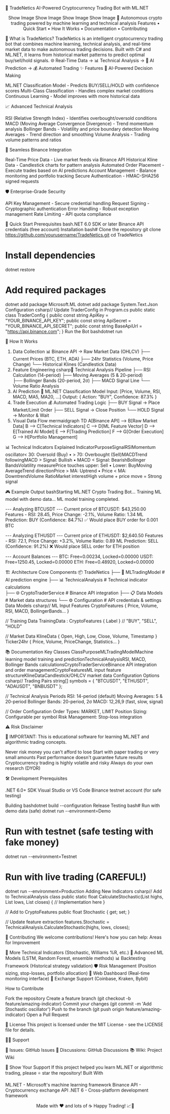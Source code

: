 🤖 TradeNetics
AI-Powered Cryptocurrency Trading Bot with ML.NET
<div align="center">
Show Image
Show Image
Show Image
Show Image
🚀 Autonomous crypto trading powered by machine learning and technical analysis
Features • Quick Start • How It Works • Documentation • Contributing
</div>

🎯 What is TradeNetics?
TradeNetics is an intelligent cryptocurrency trading bot that combines machine learning, technical analysis, and real-time market data to make autonomous trading decisions. Built with C# and ML.NET, it learns from historical market patterns to predict optimal buy/sell/hold signals.
🌐 Real-Time Data → 📊 Technical Analysis → 🤖 AI Prediction → 💰 Automated Trading
✨ Features
🧠 AI-Powered Decision Making

ML.NET Classification Model - Predicts BUY/SELL/HOLD with confidence scores
Multi-Class Classification - Handles complex market conditions
Continuous Learning - Model improves with more historical data

📈 Advanced Technical Analysis

RSI (Relative Strength Index) - Identifies overbought/oversold conditions
MACD (Moving Average Convergence Divergence) - Trend momentum analysis
Bollinger Bands - Volatility and price boundary detection
Moving Averages - Trend direction and smoothing
Volume Analysis - Trading volume patterns and ratios

🔗 Seamless Binance Integration

Real-Time Price Data - Live market feeds via Binance API
Historical Kline Data - Candlestick charts for pattern analysis
Automated Order Placement - Execute trades based on AI predictions
Account Management - Balance monitoring and portfolio tracking
Secure Authentication - HMAC-SHA256 signed requests

🛡️ Enterprise-Grade Security

API Key Management - Secure credential handling
Request Signing - Cryptographic authentication
Error Handling - Robust exception management
Rate Limiting - API quota compliance


🚀 Quick Start
Prerequisites
bash.NET 6.0 SDK or later
Binance API credentials (free account)
Installation
bash# Clone the repository
git clone https://github.com/yourusername/TradeNetics.git
cd TradeNetics

# Install dependencies
dotnet restore

# Add required packages
dotnet add package Microsoft.ML
dotnet add package System.Text.Json
Configuration
csharp// Update TraderConfig in Program.cs
public static class TraderConfig
{
    public const string ApiKey = "YOUR_BINANCE_API_KEY";
    public const string ApiSecret = "YOUR_BINANCE_API_SECRET";
    public const string BaseApiUrl = "https://api.binance.com";
}
Run the Bot
bashdotnet run

🧩 How It Works
1. Data Collection
📊 Binance API → Raw Market Data (OHLCV)
├── Current Prices (BTC, ETH, ADA)
├── 24hr Statistics (Volume, Price Change)
└── Historical Klines (Candlestick Data)
2. Feature Engineering
csharp🔬 Technical Analysis Pipeline
├── RSI Calculation (14-period)
├── Moving Averages (5 & 20-period)  
├── Bollinger Bands (20-period, 2σ)
├── MACD Signal Line
└── Volume Ratio Analysis
3. AI Prediction
🤖 ML.NET Classification Model
Input:  [Price, Volume, RSI, MACD, MA5, MA20, ...]
Output: { Action: "BUY", Confidence: 87.3% }
4. Trade Execution
💰 Automated Trading Logic
├── BUY Signal  → Place Market/Limit Order
├── SELL Signal → Close Position
└── HOLD Signal → Monitor & Wait
5. Visual Data Flow
mermaidgraph TD
    A[Binance API] --> B[Raw Market Data]
    B --> C[Technical Indicators]
    C --> D[ML Feature Vector]
    D --> E[Trained AI Model]
    E --> F[Trading Prediction]
    F --> G[Order Execution]
    G --> H[Portfolio Management]

📊 Technical Indicators Explained
IndicatorPurposeSignalRSIMomentum oscillator< 30: Oversold (Buy) • > 70: Overbought (Sell)MACDTrend followingMACD > Signal: Bullish • MACD < Signal: BearishBollinger BandsVolatility measurePrice touches upper: Sell • Lower: BuyMoving AverageTrend directionPrice > MA: Uptrend • Price < MA: DowntrendVolume RatioMarket interestHigh volume + price move = Strong signal

🎮 Example Output
bashStarting ML.NET Crypto Trading Bot...
Training ML model with demo data...
ML model training completed.

--- Analyzing BTCUSDT ---
Current price of BTCUSDT: $43,250.00
Features - RSI: 28.45, Price Change: -2.1%, Volume Ratio: 1.34
ML Prediction: BUY (Confidence: 84.7%)
✅ Would place BUY order for 0.001 BTC

--- Analyzing ETHUSDT ---
Current price of ETHUSDT: $2,640.50
Features - RSI: 72.1, Price Change: +3.2%, Volume Ratio: 0.89
ML Prediction: SELL (Confidence: 91.2%)
❌ Would place SELL order for ETH position

--- Account Balances ---
BTC: Free=0.00234, Locked=0.00000
USDT: Free=1250.45, Locked=0.00000
ETH: Free=0.48920, Locked=0.00000

🏗️ Architecture
Core Components
📦 TradeNetics
├── 🤖 MLTradingModel          # AI prediction engine
├── 📊 TechnicalAnalysis       # Technical indicator calculations  
├── 🌐 CryptoTraderService     # Binance API integration
├── 📋 Data Models             # Market data structures
└── ⚙️ Configuration           # API credentials & settings
Data Models
csharp// ML Input Features
CryptoFeatures { Price, Volume, RSI, MACD, BollingerBands... }

// Training Data
TrainingData : CryptoFeatures { Label } // "BUY", "SELL", "HOLD"

// Market Data
KlineData { Open, High, Low, Close, Volume, Timestamp }
Ticker24hr { Price, Volume, PriceChange, Statistics... }

📚 Documentation
Key Classes
ClassPurposeMLTradingModelMachine learning model training and predictionTechnicalAnalysisRSI, MACD, Bollinger Bands calculationsCryptoTraderServiceBinance API integration and order managementCryptoFeaturesML input feature structureKlineDataCandlestick/OHLCV market data
Configuration Options
csharp// Trading Pairs
string[] symbols = { "BTCUSDT", "ETHUSDT", "ADAUSDT", "BNBUSDT" };

// Technical Analysis Periods
RSI: 14-period (default)
Moving Averages: 5 & 20-period
Bollinger Bands: 20-period, 2σ
MACD: 12,26,9 (fast, slow, signal)

// Order Configuration
Order Types: MARKET, LIMIT
Position Sizing: Configurable per symbol
Risk Management: Stop-loss integration

⚠️ Risk Disclaimer

🚨 IMPORTANT: This is educational software for learning ML.NET and algorithmic trading concepts.

Never risk money you can't afford to lose
Start with paper trading or very small amounts
Past performance doesn't guarantee future results
Cryptocurrency trading is highly volatile and risky
Always do your own research (DYOR)



🛠️ Development
Prerequisites

.NET 6.0+ SDK
Visual Studio or VS Code
Binance testnet account (for safe testing)

Building
bashdotnet build --configuration Release
Testing
bash# Run with demo data (safe)
dotnet run --environment=Demo

# Run with testnet (safe testing with fake money)
dotnet run --environment=Testnet

# Run with live trading (CAREFUL!)
dotnet run --environment=Production
Adding New Indicators
csharp// Add to TechnicalAnalysis class
public static float CalculateStochastic(List<decimal> highs, List<decimal> lows, List<decimal> closes)
{
    // Implementation here
}

// Add to CryptoFeatures
public float Stochastic { get; set; }

// Update feature extraction
features.Stochastic = TechnicalAnalysis.CalculateStochastic(highs, lows, closes);

🤝 Contributing
We welcome contributions! Here's how you can help:
Areas for Improvement

🔄 More Technical Indicators (Stochastic, Williams %R, etc.)
🧠 Advanced ML Models (LSTM, Random Forest, ensemble methods)
📊 Backtesting Framework (Historical strategy validation)
🛡️ Risk Management (Position sizing, stop-losses, portfolio allocation)
📱 Web Dashboard (Real-time monitoring interface)
🔗 Exchange Support (Coinbase, Kraken, Bybit)

How to Contribute

Fork the repository
Create a feature branch (git checkout -b feature/amazing-indicator)
Commit your changes (git commit -m 'Add Stochastic oscillator')
Push to the branch (git push origin feature/amazing-indicator)
Open a Pull Request


📄 License
This project is licensed under the MIT License - see the LICENSE file for details.

🙋‍♂️ Support

📧 Issues: GitHub Issues
💬 Discussions: GitHub Discussions
📚 Wiki: Project Wiki


🌟 Show Your Support
If this project helped you learn ML.NET or algorithmic trading, please ⭐ star the repository!
Built With

ML.NET - Microsoft's machine learning framework
Binance API - Cryptocurrency exchange API
.NET 6 - Cross-platform development framework


<div align="center">
Made with ❤️ and lots of ☕
Happy Trading! 📈🚀
</div>
